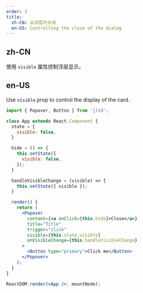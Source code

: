 ```yaml
---
order: 3
title:
  zh-CN: 从浮层内关闭
  en-US: Controlling the close of the dialog
---
```


## zh-CN

使用 `visible` 属性控制浮层显示。

## en-US

Use `visible` prop to control the display of the card.

````jsx
import { Popover, Button } from 'jltd';

class App extends React.Component {
  state = {
    visible: false,
  }

  hide = () => {
    this.setState({
      visible: false,
    });
  }

  handleVisibleChange = (visible) => {
    this.setState({ visible });
  }

  render() {
    return (
      <Popover
        content={<a onClick={this.hide}>Close</a>}
        title="Title"
        trigger="click"
        visible={this.state.visible}
        onVisibleChange={this.handleVisibleChange}
      >
        <Button type="primary">Click me</Button>
      </Popover>
    );
  }
}

ReactDOM.render(<App />, mountNode);
````

